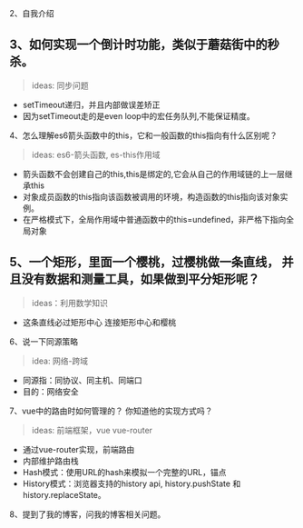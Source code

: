 
2、自我介绍

## 3、如何实现一个倒计时功能，类似于蘑菇街中的秒杀。
> ideas: 同步问题

+ setTimeout递归，并且内部做误差矫正
+ 因为setTimeout走的是even loop中的宏任务队列,不能保证精度。

4、怎么理解es6箭头函数中的this，它和一般函数的this指向有什么区别呢？
> ideas: es6-箭头函数, es-this作用域

+ 箭头函数不会创建自己的this,this是绑定的,它会从自己的作用域链的上一层继承this
+ 对象成员函数的this指向该函数被调用的环境，构造函数的this指向该对象实例。
+ 在严格模式下，全局作用域中普通函数中的this=undefined，非严格下指向全局对象


## 5、一个矩形，里面一个樱桃，过樱桃做一条直线， 并且没有数据和测量工具，如果做到平分矩形呢？
> ideas：利用数学知识

+ 这条直线必过矩形中心
连接矩形中心和樱桃

6、说一下同源策略
> idea: 网络-跨域

+ 同源指：同协议、同主机、同端口
+ 目的：网络安全

7、vue中的路由时如何管理的？ 你知道他的实现方式吗？
> ideas: 前端框架，vue vue-router

+ 通过vue-router实现，前端路由
+ 内部维护路由栈
+ Hash模式：使用URL的hash来模拟一个完整的URL，锚点
+ History模式：浏览器支持的history api, history.pushState 和 history.replaceState。

8、提到了我的博客，问我的博客相关问题。